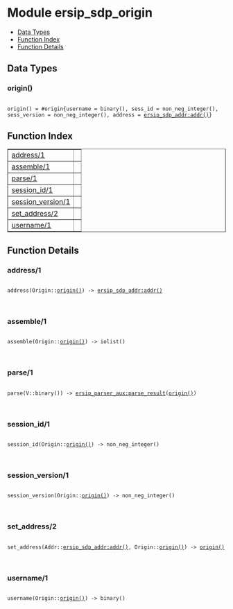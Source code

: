 

# Module ersip_sdp_origin #
* [Data Types](#types)
* [Function Index](#index)
* [Function Details](#functions)

<a name="types"></a>

## Data Types ##




### <a name="type-origin">origin()</a> ###


<pre><code>
origin() = #origin{username = binary(), sess_id = non_neg_integer(), sess_version = non_neg_integer(), address = <a href="ersip_sdp_addr.md#type-addr">ersip_sdp_addr:addr()</a>}
</code></pre>

<a name="index"></a>

## Function Index ##


<table width="100%" border="1" cellspacing="0" cellpadding="2" summary="function index"><tr><td valign="top"><a href="#address-1">address/1</a></td><td></td></tr><tr><td valign="top"><a href="#assemble-1">assemble/1</a></td><td></td></tr><tr><td valign="top"><a href="#parse-1">parse/1</a></td><td></td></tr><tr><td valign="top"><a href="#session_id-1">session_id/1</a></td><td></td></tr><tr><td valign="top"><a href="#session_version-1">session_version/1</a></td><td></td></tr><tr><td valign="top"><a href="#set_address-2">set_address/2</a></td><td></td></tr><tr><td valign="top"><a href="#username-1">username/1</a></td><td></td></tr></table>


<a name="functions"></a>

## Function Details ##

<a name="address-1"></a>

### address/1 ###

<pre><code>
address(Origin::<a href="#type-origin">origin()</a>) -&gt; <a href="ersip_sdp_addr.md#type-addr">ersip_sdp_addr:addr()</a>
</code></pre>
<br />

<a name="assemble-1"></a>

### assemble/1 ###

<pre><code>
assemble(Origin::<a href="#type-origin">origin()</a>) -&gt; iolist()
</code></pre>
<br />

<a name="parse-1"></a>

### parse/1 ###

<pre><code>
parse(V::binary()) -&gt; <a href="ersip_parser_aux.md#type-parse_result">ersip_parser_aux:parse_result</a>(<a href="#type-origin">origin()</a>)
</code></pre>
<br />

<a name="session_id-1"></a>

### session_id/1 ###

<pre><code>
session_id(Origin::<a href="#type-origin">origin()</a>) -&gt; non_neg_integer()
</code></pre>
<br />

<a name="session_version-1"></a>

### session_version/1 ###

<pre><code>
session_version(Origin::<a href="#type-origin">origin()</a>) -&gt; non_neg_integer()
</code></pre>
<br />

<a name="set_address-2"></a>

### set_address/2 ###

<pre><code>
set_address(Addr::<a href="ersip_sdp_addr.md#type-addr">ersip_sdp_addr:addr()</a>, Origin::<a href="#type-origin">origin()</a>) -&gt; <a href="#type-origin">origin()</a>
</code></pre>
<br />

<a name="username-1"></a>

### username/1 ###

<pre><code>
username(Origin::<a href="#type-origin">origin()</a>) -&gt; binary()
</code></pre>
<br />

